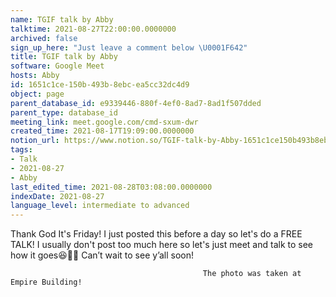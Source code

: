 ```yaml
---
name: TGIF talk by Abby
talktime: 2021-08-27T22:00:00.0000000
archived: false
sign_up_here: "Just leave a comment below \U0001F642"
title: TGIF talk by Abby
software: Google Meet
hosts: Abby
id: 1651c1ce-150b-493b-8ebc-ea5cc32dc4d9
object: page
parent_database_id: e9339446-880f-4ef0-8ad7-8ad1f507dded
parent_type: database_id
meeting_link: meet.google.com/cmd-sxum-dwr
created_time: 2021-08-17T19:09:00.0000000
notion_url: https://www.notion.so/TGIF-talk-by-Abby-1651c1ce150b493b8ebcea5cc32dc4d9
tags:
- Talk
- 2021-08-27
- Abby
last_edited_time: 2021-08-28T03:08:00.0000000
indexDate: 2021-08-27
language_level: intermediate to advanced
---
```




Thank God It's Friday! I just posted this before a day so let's do a FREE TALK!
I usually don't post too much here so let's just meet and talk to see how it goes😆👍🏻
Can’t wait to see y’all soon!



                                               The photo was taken at Empire Building!












